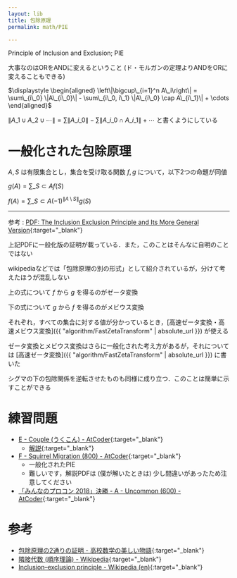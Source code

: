 ```yaml
---
layout: lib
title: 包除原理
permalink: math/PIE

---
```



Principle of Inclusion and Exclusion; PIE

大事なのはORをANDに変えるということ (ド・モルガンの定理よりANDをORに変えることもできる)

$\displaystyle \begin{aligned} \left\|\bigcup\_{i=1}^n A\_i\right\| = \sum\_{i\_0} \|A\_{i\_0}\| - \sum\_{i\_0, i\_1} \|A\_{i\_0} \cap A\_{i\_1}\| + \cdots \end{aligned}$

$\|A\_1\cup A\_2 \cup\cdots\| = \sum \|A\_{i\_0}\| - \sum \|A\_{i\_0} \cap A\_{i\_1}\| + \cdots$ と書くようにしている

# 一般化された包除原理

$A, S$ は有限集合とし，集合を受け取る関数 $f, g$ について，以下2つの命題が同値

$\displaystyle g(A) = \sum\_{S \subset A} f(S)$

$\displaystyle f(A) = \sum\_{S \subset A} (-1)^{\|A \setminus S\|} g(S)$

---

参考 : [PDF: The Inclusion Exclusion Principle and Its More General Version](http://www.compsci.hunter.cuny.edu/~sweiss/resources/inclusion_exclusion.pdf){:target="_blank"}<!--_-->

上記PDFに一般化版の証明が載っている．また，このことはそんなに自明のことではない

wikipediaなどでは「包除原理の別の形式」として紹介されているが，分けて考えたほうが混乱しない

上の式について $f$ から $g$ を得るのがゼータ変換

下の式について $g$ から $f$ を得るのがメビウス変換

それぞれ，すべての集合に対する値が分かっているとき，[高速ゼータ変換・高速メビウス変換]({{ "algorithm/FastZetaTransform" | absolute_url }}) が使える

ゼータ変換とメビウス変換はさらに一般化された考え方があるが，それについては [高速ゼータ変換]({{ "algorithm/FastZetaTransform" | absolute_url }}) に書いた

シグマの下の包除関係を逆転させたものも同様に成り立つ．このことは簡単に示すことができる

# 練習問題

* [E - Couple (うくこん) - AtCoder](https://beta.atcoder.jp/contests/ukuku09/tasks/ukuku09_e){:target="_blank"}<!--_-->
  * [解説](https://tomorinao.blogspot.com/2018/10/divide-and-conquer-fft.html){:target="_blank"}<!--_-->
* [F - Squirrel Migration (800) - AtCoder](https://beta.atcoder.jp/contests/arc087/tasks/arc087_d){:target="_blank"}<!--_-->
  * 一般化されたPIE
  * 難しいです，解説PDFは (僕が解いたときは) 少し間違いがあったため注意してください
* [「みんなのプロコン 2018」決勝 - A - Uncommon (600) - AtCoder](https://beta.atcoder.jp/contests/yahoo-procon2018-final/tasks/yahoo_procon2018_final_a){:target="_blank"}<!--_-->

# 参考

* [包除原理の2通りの証明 - 高校数学の美しい物語](https://mathtrain.jp/hojo){:target="_blank"}<!--_-->
* [隣接代数 (順序理論) - Wikipedia](https%3A%2F%2Fja.wikipedia.org%2Fwiki%2F%E9%9A%A3%E6%8E%A5%E4%BB%A3%E6%95%B0_%28%E9%A0%86%E5%BA%8F%E7%90%86%E8%AB%96%29){:target="_blank"}<!--_-->
* [Inclusion–exclusion principle - Wikipedia (en)](https://en.wikipedia.org/wiki/Inclusion–exclusion_principle){:target="_blank"}<!--_-->


